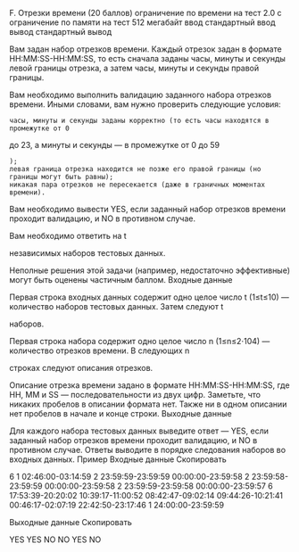 F. Отрезки времени (20 баллов)
ограничение по времени на тест
2.0 с
ограничение по памяти на тест
512 мегабайт
ввод
стандартный ввод
вывод
стандартный вывод

Вам задан набор отрезков времени. Каждый отрезок задан в формате HH:MM:SS-HH:MM:SS, то есть сначала заданы часы, минуты и секунды левой границы отрезка, а затем часы, минуты и секунды правой границы.

Вам необходимо выполнить валидацию заданного набора отрезков времени. Иными словами, вам нужно проверить следующие условия:

    часы, минуты и секунды заданы корректно (то есть часы находятся в промежутке от 0

до 23, а минуты и секунды — в промежутке от 0 до 59

    );
    левая граница отрезка находится не позже его правой границы (но границы могут быть равны);
    никакая пара отрезков не пересекается (даже в граничных моментах времени). 

Вам необходимо вывести YES, если заданный набор отрезков времени проходит валидацию, и NO в противном случае.

Вам необходимо ответить на t

независимых наборов тестовых данных.

Неполные решения этой задачи (например, недостаточно эффективные) могут быть оценены частичным баллом.
Входные данные

Первая строка входных данных содержит одно целое число t
(1≤t≤10) — количество наборов тестовых данных. Затем следуют t

наборов.

Первая строка набора содержит одно целое число n
(1≤n≤2⋅104) — количество отрезков времени. В следующих n

строках следуют описания отрезков.

Описание отрезка времени задано в формате HH:MM:SS-HH:MM:SS, где HH, MM и SS — последовательности из двух цифр. Заметьте, что никаких пробелов в описании формата нет. Также ни в одном описании нет пробелов в начале и конце строки.
Выходные данные

Для каждого набора тестовых данных выведите ответ — YES, если заданный набор отрезков времени проходит валидацию, и NO в противном случае. Ответы выводите в порядке следования наборов во входных данных.
Пример
Входные данные
Скопировать

6
1
02:46:00-03:14:59
2
23:59:59-23:59:59
00:00:00-23:59:58
2
23:59:58-23:59:59
00:00:00-23:59:58
2
23:59:59-23:59:58
00:00:00-23:59:57
6
17:53:39-20:20:02
10:39:17-11:00:52
08:42:47-09:02:14
09:44:26-10:21:41
00:46:17-02:07:19
22:42:50-23:17:46
1
24:00:00-23:59:59

Выходные данные
Скопировать

YES
YES
NO
NO
YES
NO
